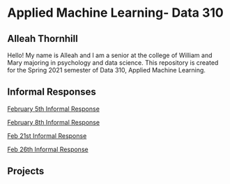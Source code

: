 # Applied Machine Learning- Data 310

## Alleah Thornhill


Hello! My name is Alleah and I am a senior at the college of William and Mary majoring in psychology and data science. This repository is created for the Spring 2021 semester of Data 310, Applied Machine Learning.

## Informal Responses

[February 5th Informal Response](https://alleahsoleil.github.io/Applied_Machine_Learning/Feb_5th_Informal_Response.html)

[February 8th Informal Response](https://alleahsoleil.github.io/Applied_Machine_Learning/Feb_8th_Informal_Response.html)

[Feb 21st Informal Response](https://alleahsoleil.github.io/Applied_Machine_Learning/Feb_21st_Informal_Response.html)

[Feb 26th Informal Response](https://alleahsoleil.github.io/Applied_Machine_Learning/Feb_26th_Informal_Response.html)
## Projects

